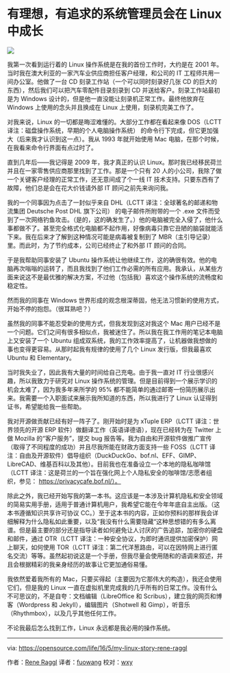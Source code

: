 有理想，有追求的系统管理员会在 Linux 中成长
===============================================

![](https://opensource.com/sites/default/files/styles/image-full-size/public/images/business/BIZ_workplay.png?itok=uQqFssrf)

我第一次看到运行着的 Linux 操作系统是在我的首份工作时，大约是在 2001 年。当时我在澳大利亚的一家汽车业供应商担任客户经理，和公司的 IT 工程师共用一间办公室。他做了一台 CD 刻录工作站（一个可以同时刻录好几张 CD 的巨大的东西），然后我们可以把汽车零配件目录刻录到 CD 并送给客户。刻录工作站最初是为 Windows 设计的，但是他一直没能让刻录机正常工作。最终他放弃在 Windows 上使用的念头并且换成在 Linux 上使用，刻录机完美工作了。

对我来说，Linux 的一切都是晦涩难懂的。大部分工作都在看起来像 DOS（LCTT 译注：磁盘操作系统，早期的个人电脑操作系统） 的命令行下完成，但它更加强大（后来我才认识到这一点）。我从 1993 年就开始使用 Mac 电脑，在那个时候，在我看来命令行界面有点过时了。

直到几年后——我记得是 2009 年，我才真正的认识 Linux。那时我已经移民荷兰并且在一家零售供应商那里找到了工作。那是一个只有 20 人的小公司，我除了做一个关键客户经理的正常工作，还无意间成了个一线 IT 技术支持。只要东西有了故障，他们总是会在花大价钱请外部 IT 顾问之前先来询问我。

我的一个同事因为点击了一封似乎来自 DHL（LCTT 译注：全球著名的邮递和物流集团 Deutsche Post DHL 旗下公司） 的电子邮件所附带的一个 .exe 文件而受到了一次网络钓鱼攻击。（是的，这的确发生了。）他的电脑被完全入侵了，他什么事都做不了。甚至完全格式化电脑都不起作用，好像病毒只靠它丑陋的脑袋就能活下来。我在后来才了解到这种情况可能是病毒被复制到了 MBR（主引导记录）里。而此时，为了节约成本，公司已经终止了和外部 IT 顾问的合同。

于是我帮助同事安装了 Ubuntu 操作系统让他继续工作，这的确很有效。他的电脑再次嗡嗡的运转了，而且我找到了他们工作必需的所有应用。我承认，从某些方面来说这不是最优雅的解决方案，不过他（包括我）喜欢这个操作系统的流畅度和稳定性。

然而我的同事在 Windows 世界形成的观念根深蒂固，他无法习惯新的使用方式，开始不停的抱怨。（很耳熟吧？）

虽然我的同事不能忍受新的使用方式，但我发现到这对我这个 Mac 用户已经不是一个问题。它们之间有很多相似点，我被迷住了。所以我在我工作用的笔记本电脑上又安装了一个 Ubuntu 组成双系统，我的工作效率提高了，让机器做我想做的事也变得更容易。从那时起我有规律的使用了几个 Linux 发行版，但我最喜欢 Ubuntu 和 Elementary。

当时我失业了，因此我有大量的时间给自己充电。由于我一直对 IT 行业很感兴趣，所以我致力于研究对 Linux 操作系统的管理。但是目前得到一个展示学识的机会太难了，因为我多年来所学的 95% 都不能简单的通过邮寄一份简历展示出来。我需要一个入职面试来展示我所知道的东西，所以我进行了 Linux 认证得到证书，希望能给我一些帮助。

我对开源做贡献已经有好一阵子了。刚开始时是为 xTuple ERP（LCTT 译注：世界领先的开源 ERP 软件）做翻译工作（英语译德语），现在已经转为在 Twitter 上做 Mozilla 的“客户服务”，提交 bug 报告等。我为自由和开源软件做推广宣传（取得了不同程度的成功）并且尽我所能在财政方面支持一些 FOSS（LCTT 译注：自由及开源软件）倡导组织（DuckDuckGo、bof.nl、EFF、GIMP、LibreCAD、维基百科以及其他）。目前我也在准备设立一个本地的隐私咖啡馆（LCTT 译注：这是荷兰的一个旨在强化网上个人隐私安全的咖啡馆/志愿者组织，参见： https://privacycafe.bof.nl/）。

除此之外，我已经开始写我的第一本书。这应该是一本涉及计算机隐私和安全领域的简易实用手册，适用于普通计算机用户，我希望它能在今年年底自主出版。（这本书遵循知识共享许可协议 CC。）至于这本书的内容，正如你预料的那样我会详细解释为什么隐私如此重要，以及“我没有什么需要隐藏“这种思想错的有多么离谱。但是最主要的部分还是指导读者如何避免让人讨厌的广告追踪，加密你的硬盘和邮件，通过 OTR（LCTT 译注：一种安全协议，为即时通讯提供加密保护）网上聊天，如何使用 TOR（LCTT 译注：第二代洋葱路由，可以在因特网上进行匿名交流）等等。虽然起初说这是一个手册，但我尽量会使用随和的语调来叙述，并且会根据精彩的我亲身经历的故事让它更加通俗易懂。

我依然爱着我所有的 Mac，只要买得起（主要因为它那伟大的构造），我还会使用它们，但是我的 Linux 一直在虚拟机里完成我的几乎所有的日常工作。没有什么不可思议的，不是自夸：文档编辑（LibreOffice 和 Scribus），建立我的网页和博客（Wordpress 和 Jekyll），编辑图片（Shotwell 和 Gimp），听音乐（Rhythmbox），以及几乎其他任何工作。

不论我最后怎么找到工作，Linux 永远都是我必用的操作系统。

--------------------------------------------------------------------------------

via: https://opensource.com/life/16/5/my-linux-story-rene-raggl

作者：[Rene Raggl][a]
译者：[fuowang](https://github.com/fuowang)
校对：[wxy](https://github.com/wxy)

[a]: https://opensource.com/users/rraggl
